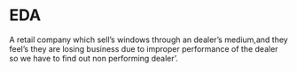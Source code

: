 # EDA
A retail company which sell’s windows through an dealer’s medium,and they feel’s they are losing business due to improper performance of the dealer so  we have to find out non performing dealer’.
